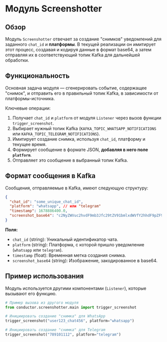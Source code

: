 # Модуль Screenshotter

## Обзор

Модуль `Screenshotter` отвечает за создание "снимков" уведомлений для заданного `chat_id` и **платформы**. В текущей реализации он имитирует этот процесс, создавая и кодируя данные в формат base64, а затем отправляя их в соответствующий топик Kafka для дальнейшей обработки.

## Функциональность

Основная задача модуля — сгенерировать событие, содержащее "снимок", и отправить его в правильный топик Kafka, в зависимости от платформы-источника.

Ключевые операции:
1.  Получает `chat_id` и `platform` от модуля `Listener` через вызов функции `trigger_screenshot`.
2.  Выбирает нужный топик Kafka (`KAFKA_TOPIC_WHATSAPP_NOTIFICATIONS` или `KAFKA_TOPIC_TELEGRAM_NOTIFICATIONS`).
3.  Имитирует создание снимка, используя `chat_id`, платформу и текущее время.
4.  Формирует сообщение в формате JSON, **добавляя в него поле `platform`**.
5.  Отправляет это сообщение в выбранный топик Kafka.

## Формат сообщения в Kafka

Сообщения, отправляемые в Kafka, имеют следующую структуру:

```json
{
  "chat_id": "some_unique_chat_id",
  "platform": "whatsapp", // или "telegram"
  "timestamp": 1678886400.0,
  "screenshot_base64": "c2NyZWVuc2hvdF9mb3Jfc29tZV91bmlxdWVfY2hhdF9pZF9vbl93aGF0c2FwcF8xNjc4ODg2NDAwLjA="
}
```

**Поля:**
*   `chat_id` (string): Уникальный идентификатор чата.
*   `platform` (string): Платформа, с которой пришло уведомление (`whatsapp` или `telegram`).
*   `timestamp` (float): Временная метка создания снимка.
*   `screenshot_base64` (string): Изображение, закодированное в base64.

## Пример использования

Модуль используется другими компонентами (`Listener`), которые вызывают его функцию.

```python
# Пример вызова из другого модуля
from conductor.screenshotter.main import trigger_screenshot

# Инициировать создание "снимка" для WhatsApp
trigger_screenshot("user123_chat456", platform="whatsapp")

# Инициировать создание "снимка" для Telegram
trigger_screenshot("789101112", platform="telegram")
```